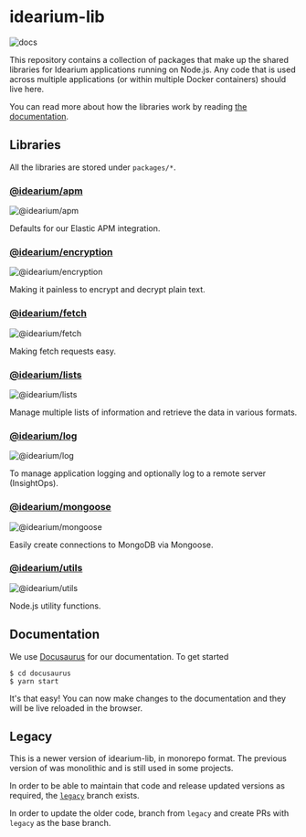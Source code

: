 # idearium-lib

![docs](https://github.com/idearium/idearium-lib/workflows/docs/badge.svg)

This repository contains a collection of packages that make up the shared libraries for Idearium applications running on Node.js. Any code that is used across multiple applications (or within multiple Docker containers) should live here.

You can read more about how the libraries work by reading [the documentation](https://idearium.github.io/idearium-lib).

## Libraries

All the libraries are stored under `packages/*`.

### [@idearium/apm](https://idearium.github.io/idearium-lib/docs/apm)

![@idearium/apm](https://github.com/idearium/idearium-lib/workflows/@idearium/apm/badge.svg)

Defaults for our Elastic APM integration.

### [@idearium/encryption](https://idearium.github.io/idearium-lib/docs/encryption)

![@idearium/encryption](https://github.com/idearium/idearium-lib/workflows/@idearium/encryption/badge.svg)

Making it painless to encrypt and decrypt plain text.

### [@idearium/fetch](https://idearium.github.io/idearium-lib/docs/fetch)

![@idearium/fetch](https://github.com/idearium/idearium-lib/workflows/@idearium/fetch/badge.svg)

Making fetch requests easy.

### [@idearium/lists](https://idearium.github.io/idearium-lib/docs/lists)

![@idearium/lists](https://github.com/idearium/idearium-lib/workflows/@idearium/lists/badge.svg)

Manage multiple lists of information and retrieve the data in various formats.

### [@idearium/log](https://idearium.github.io/idearium-lib/docs/log)

![@idearium/log](https://github.com/idearium/idearium-lib/workflows/@idearium/log/badge.svg)

To manage application logging and optionally log to a remote server (InsightOps).

### [@idearium/mongoose](https://idearium.github.io/idearium-lib/docs/mongoose)

![@idearium/mongoose](https://github.com/idearium/idearium-lib/workflows/@idearium/mongoose/badge.svg)

Easily create connections to MongoDB via Mongoose.

### [@idearium/utils](https://idearium.github.io/idearium-lib/docs/utils)

![@idearium/utils](https://github.com/idearium/idearium-lib/workflows/@idearium/utils/badge.svg)

Node.js utility functions.

## Documentation

We use [Docusaurus](https://docusaurus.io/en/) for our documentation. To get started

```shell
$ cd docusaurus
$ yarn start
```

It's that easy! You can now make changes to the documentation and they will be live reloaded in the browser.

## Legacy

This is a newer version of idearium-lib, in monorepo format. The previous version of was monolithic and is still used in some projects.

In order to be able to maintain that code and release updated versions as required, the [`legacy`](https://github.com/idearium/idearium-lib/tree/legacy) branch exists.

In order to update the older code, branch from `legacy` and create PRs with `legacy` as the base branch.
